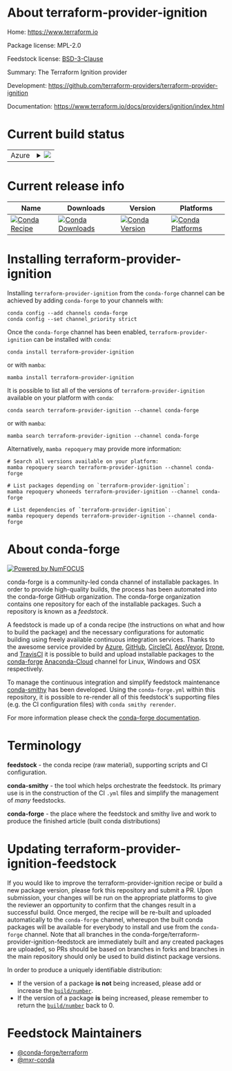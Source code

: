 About terraform-provider-ignition
=================================

Home: https://www.terraform.io

Package license: MPL-2.0

Feedstock license: [BSD-3-Clause](https://github.com/conda-forge/terraform-provider-ignition-feedstock/blob/main/LICENSE.txt)

Summary: The Terraform Ignition provider

Development: https://github.com/terraform-providers/terraform-provider-ignition

Documentation: https://www.terraform.io/docs/providers/ignition/index.html

Current build status
====================


<table>
    
  <tr>
    <td>Azure</td>
    <td>
      <details>
        <summary>
          <a href="https://dev.azure.com/conda-forge/feedstock-builds/_build/latest?definitionId=2025&branchName=main">
            <img src="https://dev.azure.com/conda-forge/feedstock-builds/_apis/build/status/terraform-provider-ignition-feedstock?branchName=main">
          </a>
        </summary>
        <table>
          <thead><tr><th>Variant</th><th>Status</th></tr></thead>
          <tbody><tr>
              <td>linux_64</td>
              <td>
                <a href="https://dev.azure.com/conda-forge/feedstock-builds/_build/latest?definitionId=2025&branchName=main">
                  <img src="https://dev.azure.com/conda-forge/feedstock-builds/_apis/build/status/terraform-provider-ignition-feedstock?branchName=main&jobName=linux&configuration=linux_64_" alt="variant">
                </a>
              </td>
            </tr><tr>
              <td>osx_64</td>
              <td>
                <a href="https://dev.azure.com/conda-forge/feedstock-builds/_build/latest?definitionId=2025&branchName=main">
                  <img src="https://dev.azure.com/conda-forge/feedstock-builds/_apis/build/status/terraform-provider-ignition-feedstock?branchName=main&jobName=osx&configuration=osx_64_" alt="variant">
                </a>
              </td>
            </tr><tr>
              <td>win_64</td>
              <td>
                <a href="https://dev.azure.com/conda-forge/feedstock-builds/_build/latest?definitionId=2025&branchName=main">
                  <img src="https://dev.azure.com/conda-forge/feedstock-builds/_apis/build/status/terraform-provider-ignition-feedstock?branchName=main&jobName=win&configuration=win_64_" alt="variant">
                </a>
              </td>
            </tr>
          </tbody>
        </table>
      </details>
    </td>
  </tr>
</table>

Current release info
====================

| Name | Downloads | Version | Platforms |
| --- | --- | --- | --- |
| [![Conda Recipe](https://img.shields.io/badge/recipe-terraform--provider--ignition-green.svg)](https://anaconda.org/conda-forge/terraform-provider-ignition) | [![Conda Downloads](https://img.shields.io/conda/dn/conda-forge/terraform-provider-ignition.svg)](https://anaconda.org/conda-forge/terraform-provider-ignition) | [![Conda Version](https://img.shields.io/conda/vn/conda-forge/terraform-provider-ignition.svg)](https://anaconda.org/conda-forge/terraform-provider-ignition) | [![Conda Platforms](https://img.shields.io/conda/pn/conda-forge/terraform-provider-ignition.svg)](https://anaconda.org/conda-forge/terraform-provider-ignition) |

Installing terraform-provider-ignition
======================================

Installing `terraform-provider-ignition` from the `conda-forge` channel can be achieved by adding `conda-forge` to your channels with:

```
conda config --add channels conda-forge
conda config --set channel_priority strict
```

Once the `conda-forge` channel has been enabled, `terraform-provider-ignition` can be installed with `conda`:

```
conda install terraform-provider-ignition
```

or with `mamba`:

```
mamba install terraform-provider-ignition
```

It is possible to list all of the versions of `terraform-provider-ignition` available on your platform with `conda`:

```
conda search terraform-provider-ignition --channel conda-forge
```

or with `mamba`:

```
mamba search terraform-provider-ignition --channel conda-forge
```

Alternatively, `mamba repoquery` may provide more information:

```
# Search all versions available on your platform:
mamba repoquery search terraform-provider-ignition --channel conda-forge

# List packages depending on `terraform-provider-ignition`:
mamba repoquery whoneeds terraform-provider-ignition --channel conda-forge

# List dependencies of `terraform-provider-ignition`:
mamba repoquery depends terraform-provider-ignition --channel conda-forge
```


About conda-forge
=================

[![Powered by
NumFOCUS](https://img.shields.io/badge/powered%20by-NumFOCUS-orange.svg?style=flat&colorA=E1523D&colorB=007D8A)](https://numfocus.org)

conda-forge is a community-led conda channel of installable packages.
In order to provide high-quality builds, the process has been automated into the
conda-forge GitHub organization. The conda-forge organization contains one repository
for each of the installable packages. Such a repository is known as a *feedstock*.

A feedstock is made up of a conda recipe (the instructions on what and how to build
the package) and the necessary configurations for automatic building using freely
available continuous integration services. Thanks to the awesome service provided by
[Azure](https://azure.microsoft.com/en-us/services/devops/), [GitHub](https://github.com/),
[CircleCI](https://circleci.com/), [AppVeyor](https://www.appveyor.com/),
[Drone](https://cloud.drone.io/welcome), and [TravisCI](https://travis-ci.com/)
it is possible to build and upload installable packages to the
[conda-forge](https://anaconda.org/conda-forge) [Anaconda-Cloud](https://anaconda.org/)
channel for Linux, Windows and OSX respectively.

To manage the continuous integration and simplify feedstock maintenance
[conda-smithy](https://github.com/conda-forge/conda-smithy) has been developed.
Using the ``conda-forge.yml`` within this repository, it is possible to re-render all of
this feedstock's supporting files (e.g. the CI configuration files) with ``conda smithy rerender``.

For more information please check the [conda-forge documentation](https://conda-forge.org/docs/).

Terminology
===========

**feedstock** - the conda recipe (raw material), supporting scripts and CI configuration.

**conda-smithy** - the tool which helps orchestrate the feedstock.
                   Its primary use is in the construction of the CI ``.yml`` files
                   and simplify the management of *many* feedstocks.

**conda-forge** - the place where the feedstock and smithy live and work to
                  produce the finished article (built conda distributions)


Updating terraform-provider-ignition-feedstock
==============================================

If you would like to improve the terraform-provider-ignition recipe or build a new
package version, please fork this repository and submit a PR. Upon submission,
your changes will be run on the appropriate platforms to give the reviewer an
opportunity to confirm that the changes result in a successful build. Once
merged, the recipe will be re-built and uploaded automatically to the
`conda-forge` channel, whereupon the built conda packages will be available for
everybody to install and use from the `conda-forge` channel.
Note that all branches in the conda-forge/terraform-provider-ignition-feedstock are
immediately built and any created packages are uploaded, so PRs should be based
on branches in forks and branches in the main repository should only be used to
build distinct package versions.

In order to produce a uniquely identifiable distribution:
 * If the version of a package **is not** being increased, please add or increase
   the [``build/number``](https://docs.conda.io/projects/conda-build/en/latest/resources/define-metadata.html#build-number-and-string).
 * If the version of a package **is** being increased, please remember to return
   the [``build/number``](https://docs.conda.io/projects/conda-build/en/latest/resources/define-metadata.html#build-number-and-string)
   back to 0.

Feedstock Maintainers
=====================

* [@conda-forge/terraform](https://github.com/conda-forge/terraform/)
* [@mxr-conda](https://github.com/mxr-conda/)

